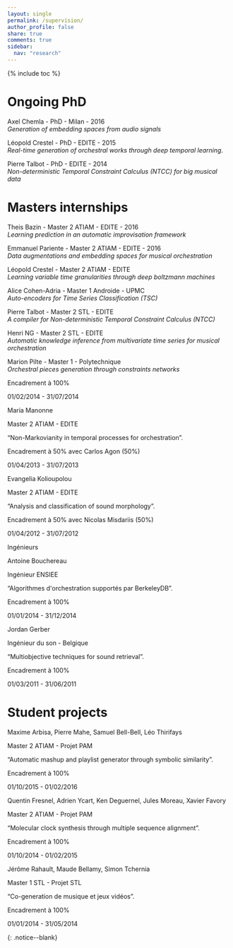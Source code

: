 ```yaml
---
layout: single
permalink: /supervision/
author_profile: false
share: true
comments: true
sidebar:
  nav: "research"
---
```


{% include toc %}

<div markdown = "1">

# Ongoing PhD

Axel Chemla - PhD - Milan - 2016  
*Generation of embedding spaces from audio signals*

Léopold Crestel - PhD - EDITE - 2015  
*Real-time generation of orchestral works through deep temporal learning*.

Pierre Talbot - PhD - EDITE - 2014  
*Non-deterministic Temporal Constraint Calculus (NTCC) for big musical data*

# Masters internships

Theis Bazin - Master 2 ATIAM - EDITE - 2016  
*Learning prediction in an automatic improvisation framework*

Emmanuel Pariente - Master 2 ATIAM - EDITE - 2016  
*Data augmentations and embedding spaces for musical orchestration*

Léopold Crestel - Master 2 ATIAM - EDITE  
*Learning variable time granularities through deep boltzmann machines*

Alice Cohen-Adria - Master 1 Androide - UPMC  
*Auto-encoders for Time Series Classification (TSC)*

Pierre Talbot - Master 2 STL - EDITE  
*A compiler for Non-deterministic Temporal Constraint Calculus (NTCC)*

Henri NG - Master 2 STL - EDITE  
*Automatic knowledge inference from multivariate time series for musical orchestration*

Marion Pilte - Master 1 - Polytechnique  
*Orchestral pieces generation through constraints networks*

Encadrement à 100%

01/02/2014 - 31/07/2014

Maria Manonne

Master 2 ATIAM - EDITE

“Non-Markovianity in temporal processes for orchestration”.

Encadrement à 50% avec Carlos Agon (50%)

01/04/2013 - 31/07/2013

Evangelia Kolioupolou

Master 2 ATIAM - EDITE

“Analysis and classification of sound morphology”.

Encadrement à 50% avec Nicolas Misdariis (50%)

01/04/2012 - 31/07/2012

Ingénieurs

Antoine Bouchereau

Ingénieur ENSIEE

“Algorithmes d'orchestration supportés par BerkeleyDB”.

Encadrement à 100%

01/01/2014 - 31/12/2014

Jordan Gerber

Ingénieur du son - Belgique

“Multiobjective techniques for sound retrieval”.

Encadrement à 100%

01/03/2011 - 31/06/2011

# Student projects

Maxime Arbisa, Pierre Mahe, Samuel Bell-Bell, Léo Thirifays

Master 2 ATIAM - Projet PAM

“Automatic mashup and playlist generator through symbolic similarity”.

Encadrement à 100%

01/10/2015 - 01/02/2016

Quentin Fresnel, Adrien Ycart, Ken Deguernel, Jules Moreau, Xavier Favory

Master 2 ATIAM - Projet PAM

“Molecular clock synthesis through multiple sequence alignment”.

Encadrement à 100%

01/10/2014 - 01/02/2015

Jérôme Rahault, Maude Bellamy, Simon Tchernia

Master 1 STL - Projet STL

“Co-generation de musique et jeux vidéos”.

Encadrement à 100%

01/01/2014 - 31/05/2014

</div>{: .notice--blank}
